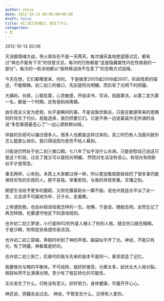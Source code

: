 ```yaml
---
author: shojo
date: 2012-10-14 00:06:00+00:00
draft: false
title: 初二初三的接口，发生了什么
categories:
- 无
---
```


2012-10-13 20:06

灭消极情绪大战，导火索存在不是一天两天。每次铺天盖地绝望感过后，都有过“再也不能有下次”的信誓旦旦。每次的归咎都是“这是隐藏属性内在性格我的一部分”。每次的一败涂地都以“我转移战场不在意了”的忽略方式投降。

今天在想，它们都哪里来，何时。
于是拨至2005或2006或2007。阶段性质的描述，不能精确。初二初三的接口，先前是阳光明媚，而后有了光明下的阴霾。

大姨妈，长胖，心智启蒙，心灵敏感，开始读书，写诗，捣鼓算法，从第二变为第一名，都是一个时期。还有爸妈闹离婚。

由乐观主义变为悲观，似乎是瞬间的事。不是说孰优孰劣，只是在敏感带来的恩赐同时背负了代价。若能选择，我仍然要它们。只是不再一边说着装作无所谓的话说“多愁善感最恶心了”一边心里默默纠结。

佯装的乐观可以骗过很多人。很多人也都是这样过来的。高三时仍有人当面问我你怎么能那么快乐。我只得说因为悲伤不给人看到。


只能说仍然处于初二初三接口期，七八年了似乎没什么长进。只能安慰自己说这只是这个阶段，过去了就又可以是阳光明媚。
然而对生活没有信心。有阳光有阴影似乎才是常态。

事无两样，心有别。本质上大家都过得一样，所以更加敬佩那些经历了很多事仍能保持天性的乐观的人。那不容易。举重若轻，与我的举轻若重。天壤之别。


期望生活给予更多的磨砺，又担忧揠苗助长一蹶不振。说也许就适合平淡了此一生，又会讲不可画地为牢，日子长，走着瞧。

上帝遇到我，也会纠结该给我怎样的一生。他懒，于是说，随她去吧。全然忘记了再怎样随，也要遵守他定下的游戏规则。

也许初二初三梦游，小行星B612的外星人植入了别的人格，缝合伤口就在眼睛。于是沙眼，附带症状易感伤易流泪。

也许初二初三穿越，奔跑时听到了神的声音。脑袋似乎开了光。神说，不能只有光。有了阴霾，神看着是好的。

也许初二初三死亡，后替代的我与先来的我本不是同一。甚至捏造了记忆。

我要做光与暗的平衡体。不可祛除，就好好接受。分离太多，起伏太大人格分裂。相容纵然不比满满光明，至少有了相互转化的可能性。

无论发生了什么，归咎没有意义。好好努力，身体健康，尽量开开心心。

神还说，阴霾总会过去。
神说，不管发生什么，记得有人爱你。
